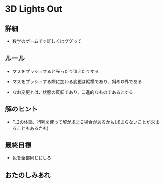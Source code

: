 # 3D Lights Out

## 詳細

- 数学のゲームです詳しくはググって

## ルール

- マスをプッシュすると光ったり消えたりする

- マスをプッシュする際に加わる変更は縦横であり、斜め以外である

- なお変更とは、状態の反転であり、二進的なものであるとする

## 解のヒント

- F_2の体論、行列を使って解が求まる場合があるかも(求まらないことが求まることもあるかも)

## 最終目標

- 色を全部同じにしろ

## おたのしみあれ

